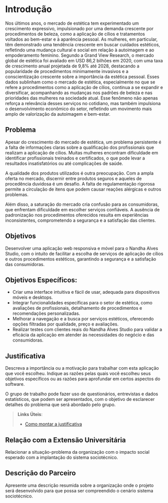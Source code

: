 # Introdução

Nos últimos anos, o mercado de estética tem experimentado um crescimento expressivo, impulsionado por uma demanda crescente por procedimentos de beleza, como a aplicação de cílios e tratamentos voltados ao bem-estar e à aparência pessoal. As mulheres, em particular, têm demonstrado uma tendência crescente em buscar cuidados estéticos, refletindo uma mudança cultural e social em relação à autoimagem e ao empoderamento feminino. Segundo a Grand View Research, o mercado global de estética foi avaliado em USD 86,2 bilhões em 2020, com uma taxa de crescimento anual projetada de 9,8% até 2028, destacando a popularidade de procedimentos minimamente invasivos e a conscientização crescente sobre a importância da estética pessoal. Esses dados sublinham como o mercado de estética, especialmente no que se refere a procedimentos como a aplicação de cílios, continua a se expandir e diversificar, acompanhando as mudanças nos padrões de beleza e nas prioridades das mulheres na sociedade atual. Esse fenômeno não apenas reforça a relevância desses serviços no cotidiano, mas também impulsiona o desenvolvimento econômico do setor, refletindo um movimento mais amplo de valorização da autoimagem e bem-estar.

## Problema
Apesar do crescimento do mercado de estética, um problema persistente é a falta de informações claras sobre a qualificação dos profissionais que realizam a aplicação de cílios. Muitas mulheres encontram dificuldade em identificar profissionais treinados e certificados, o que pode levar a resultados insatisfatórios ou até complicações de saúde.

A qualidade dos produtos utilizados é outra preocupação. Com a ampla oferta no mercado, discernir entre produtos seguros e aqueles de procedência duvidosa é um desafio. A falta de regulamentação rigorosa permite a circulação de itens que podem causar reações alérgicas e outros problemas.

Além disso, a saturação do mercado cria confusão para as consumidoras, que enfrentam dificuldade em escolher serviços confiáveis. A ausência de padronização nos procedimentos oferecidos resulta em experiências inconsistentes, comprometendo a segurança e a satisfação das clientes.

## Objetivos

Desenvolver uma aplicação web responsiva e móvel para o Nandha Alves Studio, com o intuito de facilitar a escolha de serviços de aplicação de cílios e outros procedimentos estéticos, garantindo a segurança e a satisfação das consumidoras.

## Objetivos Específicos:

* Criar uma interface intuitiva e fácil de usar, adequada para dispositivos móveis e desktops.
* Integrar funcionalidades específicas para o setor de estética, como avaliações de profissionais, detalhamento de procedimentos e recomendações personalizadas.
* Melhorar a navegação e a busca por serviços estéticos, oferecendo opções filtradas por qualidade, preço e avaliações.
* Realizar testes com clientes reais do Nandha Alves Studio para validar a eficácia da aplicação em atender às necessidades do negócio e das consumidoras.


## Justificativa

Descreva a importância ou a motivação para trabalhar com esta aplicação que você escolheu. Indique as razões pelas quais você escolheu seus objetivos específicos ou as razões para aprofundar em certos aspectos do software.

O grupo de trabalho pode fazer uso de questionários, entrevistas e dados estatísticos, que podem ser apresentados, com o objetivo de esclarecer detalhes do problema que será abordado pelo grupo.

> **Links Úteis**:
> - [Como montar a justificativa](https://guiadamonografia.com.br/como-montar-justificativa-do-tcc/)

## Relação com a Extensão Universitária

Relacionar a situação-problema da organização com o impacto social esperado com a implantação do sistema sociotécnico.

## Descrição do Parceiro

Apresente uma descrição resumida sobre a organização onde o projeto será desenvolvido para que possa ser compreendido o cenário sistema sociotécnico.
